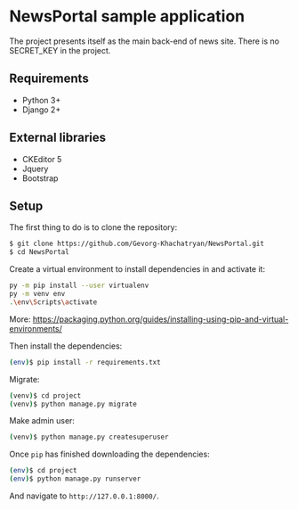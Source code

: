 # NewsPortal sample application
The project presents itself as the main back-end of news site.
There is no SECRET_KEY in the project.
## Requirements
- Python 3+
- Django 2+

## External libraries

- CKEditor 5 
- Jquery 
- Bootstrap  

## Setup

The first thing to do is to clone the repository:

```sh
$ git clone https://github.com/Gevorg-Khachatryan/NewsPortal.git
$ cd NewsPortal
```

Create a virtual environment to install dependencies in and activate it:
```sh
py -m pip install --user virtualenv
py -m venv env
.\env\Scripts\activate
```
More:
https://packaging.python.org/guides/installing-using-pip-and-virtual-environments/


Then install the dependencies:

```sh
(env)$ pip install -r requirements.txt
```
Migrate:

```sh
(venv)$ cd project
(venv)$ python manage.py migrate
```
   

Make admin user:

```sh
(venv)$ python manage.py createsuperuser
```
Once `pip` has finished downloading the dependencies:
```sh
(env)$ cd project
(env)$ python manage.py runserver
```
And navigate to `http://127.0.0.1:8000/`.
